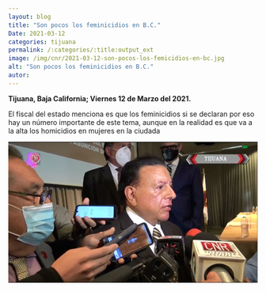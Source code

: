 ```yaml
---
layout: blog
title: "Son pocos los feminicidios en B.C."
Date: 2021-03-12
categories: tijuana
permalink: /:categories/:title:output_ext
image: /img/cnr/2021-03-12-son-pocos-los-femicidios-en-bc.jpg
alt: "Son pocos los feminicidios en B.C."
autor:
---
```


**Tijuana, Baja California; Viernes 12 de Marzo del 2021.** 

El fiscal del estado menciona es que los feminicidios si se declaran por eso hay un número importante de este tema,   aunque en la realidad  es que va a la alta los homicidios en mujeres en la ciudada

<div id="carouselExampleSlidesOnly" class="carousel slide" data-ride="carousel">
  <div class="carousel-inner">
    <div class="carousel-item active">
       <img class="d-block w-100" src="/img/cnr/2021-03-12-son-pocos-los-femicidios-en-bc.jpg" loading="lazy"  alt="Son pocos los feminicidios en B.C.">
    </div>
  </div>
</div>